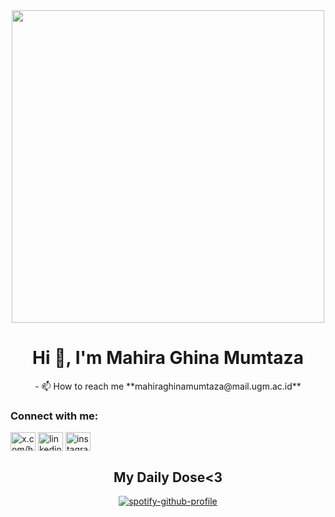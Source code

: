 <div align="center" width="500"
  </div>
<img src="https://im.ezgif.com/tmp/ezgif-1-4d95ca3253.gif" width="500">
<h1 align="center">Hi 👋, I'm Mahira Ghina Mumtaza</h1>
<div>
- 📫 How to reach me **mahiraghinamumtaza@mail.ugm.ac.id**
</div>
<h3 align="left">Connect with me:</h3>
<p align="left">
<a href="https://twitter.com/x.com/heeramumtaza?s=21" target="blank"><img align="center" src="https://raw.githubusercontent.com/rahuldkjain/github-profile-readme-generator/master/src/images/icons/Social/twitter.svg" alt="x.com/heeramumtaza?s=21" height="30" width="40" /></a>
<a href="https://linkedin.com/in/linkedin.com/in/heeramumtaza" target="blank"><img align="center" src="https://raw.githubusercontent.com/rahuldkjain/github-profile-readme-generator/master/src/images/icons/Social/linked-in-alt.svg" alt="linkedin.com/in/heeramumtaza" height="30" width="40" /></a>
<a href="https://instagram.com/instagram.com/heeramumtaza" target="blank"><img align="center" src="https://raw.githubusercontent.com/rahuldkjain/github-profile-readme-generator/master/src/images/icons/Social/instagram.svg" alt="instagram.com/heeramumtaza" height="30" width="40" /></a>

## My Daily Dose<3
[![spotify-github-profile](https://spotify-github-profile.vercel.app/api/view?uid=mz00j5sahtosbofgvm5i9hssw&cover_image=true&theme=compact&show_offline=false&background_color=121212&interchange=false)](https://spotify-github-profile.vercel.app/api/view?uid=mz00j5sahtosbofgvm5i9hssw&redirect=true)
